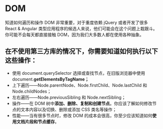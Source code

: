 
# DOM

知道如何遍历和操作 DOM 非常重要，对于重度依赖 jQuery 或者开发了很多 React & Angular 类型应用程序的候选人来说，他们可能会在这个问题上栽跟斗。你可能不会每天都直接接触 DOM，因为我们大多数人都在使用各种抽象。

## 在不使用第三方库的情况下，你需要知道如何执行以下这些操作：

- 使用 document.querySelector 选择或查找节点，在旧版浏览器中使用 document.**getElementsByTagName；**
- 上下遍历——Node.parentNode、Node.firstChild、Node.lastChild 和 Node.childNodes；
- 左右遍历——Node.previousSibling 和 Node.nextSibling；
- 操作——在 DOM 树中**添加、删除、复制和创建节点**。你应该了解如何修改节点的文本内容以及切换、删除或添加 CSS 类名等操作；
- 性能——当有很多节点时，修改 DOM 的成本会很高，你至少应该知道如何**使用文档片段和节点缓存**。

